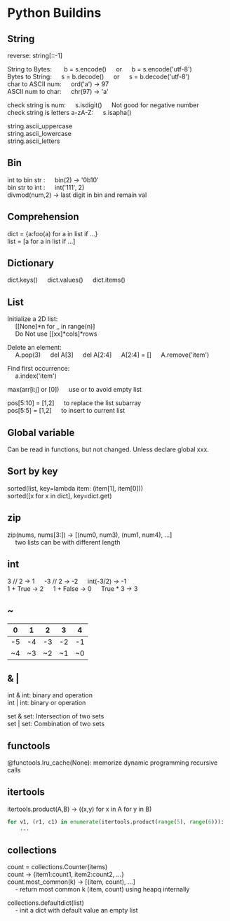 # Python Buildins 

## String
reverse: string[::-1]   

String to Bytes:  b = s.encode() &emsp; or &emsp; b = s.encode('utf-8')  \
Bytes to String: &emsp; s = b.decode() &emsp; or &emsp; s = b.decode('utf-8')    
char to ASCII num: &emsp; ord('a')  -> 97  \
ASCII num to char: &emsp; chr(97)  -> 'a' 

check string is num: &emsp; s.isdigit() &emsp; Not good for negative number\
check string is letters a-zA-Z: &emsp; s.isapha()

string.ascii_uppercase\
string.ascii_lowercase\
string.ascii_letters
     
## Bin
int to bin str : &emsp; bin(2)  ->  '0b10'    \
bin str to int : &emsp; int('111', 2)      \
divmod(num,2) -> last digit in bin and remain val

## Comprehension     
dict = {a:foo(a) for a in list if ...}  
list = [a for a in list if ...]

## Dictionary
dict.keys() &emsp; dict.values() &emsp; dict.items()

## List
Initialize a 2D list:     \
 &emsp; [[None]*n for _ in range(n)]\
 &emsp; Do Not use [[xx]*cols]*rows 
 
Delete an element:     \
 &emsp; A.pop(3) &emsp; del A[3] &emsp; del A[2:4] &emsp; A[2:4] = [] &emsp; A.remove('item')   
          
Find first occurrence: \
 &emsp; a.index('item')  
 
max(arr[i:j] or [0]) &emsp; use or to avoid empty list  

pos[5:10] = [1,2] &emsp; to replace the list subarray   \
pos[5:5] = [1,2] &emsp; to insert to current list  

## Global variable
Can be read in functions, but not changed.  Unless declare global xxx. 

## Sort by key
sorted(list, key=lambda item: (item[1], item[0]))   \
sorted([x for x in dict], key=dict.get)

## zip
zip(nums, nums[3:])    -> [(num0, num3), (num1, num4), ...]  \
&emsp; two lists can be with different length

## int
3 // 2 -> 1  &emsp;  -3 // 2 -> -2  &emsp;  int(-3/2) -> -1 \
1 + True -> 2  &emsp;  1 + False -> 0  &emsp;  True * 3 -> 3

## ~
| 0  | 1  | 2  | 3  | 4  |
|----|----|----|----|----|
| -5 | -4 | -3 | -2 | -1 |
| ~4 | ~3 | ~2 | ~1 | ~0 |

## & |
int & int: binary and operation\
int | int: binary or operation

set & set: Intersection of two sets\
set | set: Combination of two sets

## functools
@functools.lru_cache(None): memorize dynamic programming recursive calls

## itertools
itertools.product(A,B) -> ((x,y) for x in A for y in B)
```python
for v1, (r1, c1) in enumerate(itertools.product(range(5), range(6))):  
    ...
```

## collections

count = collections.Counter(items)  \
count -> {item1:count1, item2:count2, ...}  \
count.most_common(k) -> [(item, count), ...]    \
&emsp; - return most common k (item, count) using heapq internally 
    
collections.defaultdict(list) \
&emsp; - init a dict with default value an empty list
